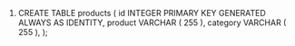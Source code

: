 1.  CREATE TABLE products (
   id INTEGER PRIMARY KEY GENERATED ALWAYS AS IDENTITY,
   product VARCHAR ( 255 ),
   category VARCHAR ( 255 ),
);